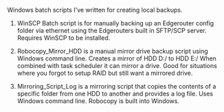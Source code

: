 Windows batch scripts I've written for creating local backups.

1. WinSCP Batch script is for manually backing up an Edgerouter config folder via ethernet using the Edgerouters built in SFTP/SCP server. Requires WinSCP to be installed.

2. Robocopy_Mirror_HDD is a manual mirror drive backup script using Windows command line. Creates a mirror of HDD D:/ to HDD E:/ When combined with task scheduler it can mirror a drive. Good for situations where you forgot to setup RAID but still want a mirrored drive.

3. Mirroring_Script_Log is a mirroring script that copies the contents of a specific folder from one HDD to another and provides a log file. Uses Windows command line. Robocopy is built into Windows.
